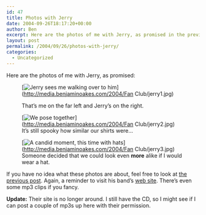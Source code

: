 ```yaml
---
id: 47
title: Photos with Jerry
date: 2004-09-26T18:17:20+00:00
author: Ben
excerpt: Here are the photos of me with Jerry, as promised in the previous post.
layout: post
permalink: /2004/09/26/photos-with-jerry/
categories:
  - Uncategorized
---
```

Here are the photos of me with Jerry, as promised: <figure> 

[<img class="preview" src="http://media.benjaminoakes.com/2004/Fan Club/jerry1small.jpg" alt="Jerry sees me walking over to him" />](http://media.benjaminoakes.com/2004/Fan Club/jerry1.jpg)<figcaption>That&#8217;s me on the far left and Jerry&#8217;s on the right.</figcaption></figure> <figure> [<img class="preview" src="http://media.benjaminoakes.com/2004/Fan Club/jerry2small.jpg" alt="We pose together" />](http://media.benjaminoakes.com/2004/Fan Club/jerry2.jpg)<figcaption>It&#8217;s still spooky how similar our shirts were...</figcaption></figure> <figure> [<img class="preview" src="http://media.benjaminoakes.com/2004/Fan Club/jerry3small.jpg" alt="A candid moment, this time with hats" />](http://media.benjaminoakes.com/2004/Fan Club/jerry3.jpg)<figcaption>Someone decided that we could look even **more** alike if I would wear a hat.</figcaption></figure> 

<div class="clear">
</div>

If you have no idea what these photos are about, feel free to look at [the previous post](/2004/09/18/i-have-a-fan-club/). Again, a reminder to visit his band&#8217;s [web site](http://www.backroadsrocks.com/). There&#8217;s even some mp3 clips if you fancy. 

**Update:** Their site is no longer around. I still have the CD, so I might see if I can post a couple of mp3s up here with their permission.
